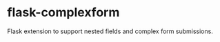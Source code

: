 flask-complexform
=================

Flask extension to support nested fields and complex form submissions.